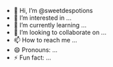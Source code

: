 - 👋 Hi, I’m @sweetdespotions
- 👀 I’m interested in ...
- 🌱 I’m currently learning ...
- 💞️ I’m looking to collaborate on ...
- 📫 How to reach me ...
- 😄 Pronouns: ...
- ⚡ Fun fact: ...

<!---
sweetdespotions/sweetdespotions is a ✨ special ✨ repository because its `README.md` (this file) appears on your GitHub profile.
You can click the Preview link to take a look at your changes.
--->
